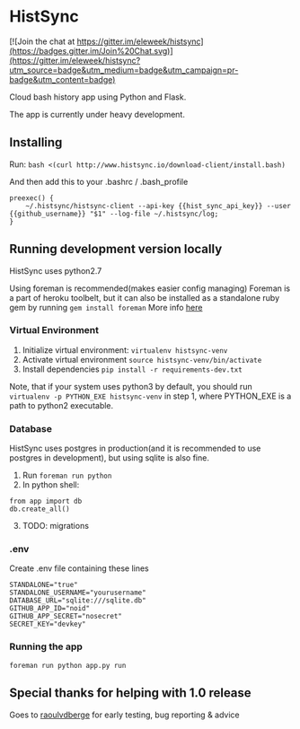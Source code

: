 # HistSync

[![Join the chat at https://gitter.im/eleweek/histsync](https://badges.gitter.im/Join%20Chat.svg)](https://gitter.im/eleweek/histsync?utm_source=badge&utm_medium=badge&utm_campaign=pr-badge&utm_content=badge)

Cloud bash history app using Python and Flask.

The app is currently under heavy development.

## Installing

Run: 
```bash <(curl http://www.histsync.io/download-client/install.bash)```

And then add this to your .bashrc / .bash_profile

```
preexec() {
    ~/.histsync/histsync-client --api-key {{hist_sync_api_key}} --user {{github_username}} "$1" --log-file ~/.histsync/log;
}
``` 

## Running development version locally

HistSync uses python2.7

Using foreman is recommended(makes easier config managing)
Foreman is a part of heroku toolbelt, but it can also be installed 
as a standalone ruby gem by running ```gem install foreman``` 
More info [here](https://github.com/ddollar/foreman)

### Virtual Environment

1. Initialize virtual environment: ```virtualenv histsync-venv```
2. Activate virtual environment ```source histsync-venv/bin/activate```
3. Install dependencies ```pip install -r requirements-dev.txt```

Note, that if your system uses python3 by default, you should run ```virtualenv -p PYTHON_EXE histsync-venv```
in step 1, where PYTHON_EXE is a path to python2 executable.

### Database

HistSync uses postgres in production(and it is recommended to use postgres in development), but using sqlite is also fine.

1. Run ```foreman run python```
2. In python shell: 
```
from app import db
db.create_all()
```
3. TODO: migrations

### .env 

Create .env file containing these lines

```
STANDALONE="true"
STANDALONE_USERNAME="yourusername"
DATABASE_URL="sqlite:///sqlite.db"
GITHUB_APP_ID="noid"
GITHUB_APP_SECRET="nosecret"
SECRET_KEY="devkey"
```

### Running the app

```foreman run python app.py run```

## Special thanks for helping with 1.0 release

Goes to [raoulvdberge](https://github.com/raoulvdberge) for early testing, bug reporting & advice
